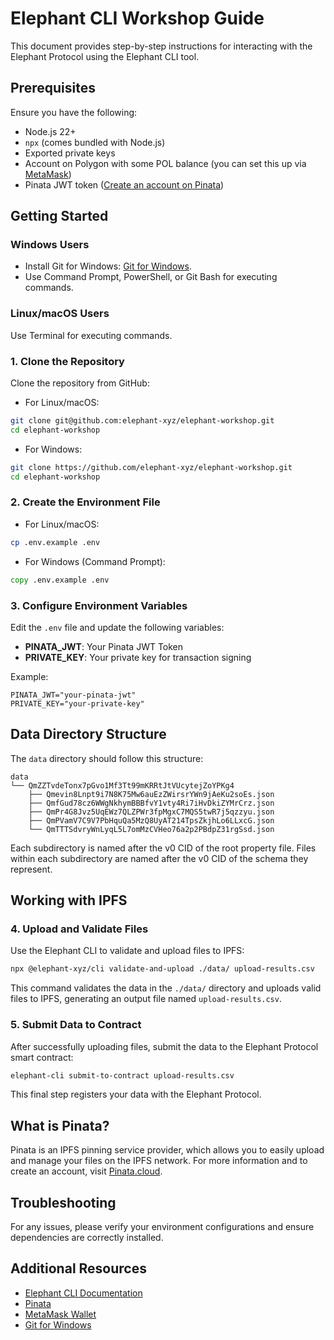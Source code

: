 # Elephant CLI Workshop Guide

This document provides step-by-step instructions for interacting with the Elephant Protocol using the Elephant CLI tool.

## Prerequisites

Ensure you have the following:

* Node.js 22+
* `npx` (comes bundled with Node.js)
* Exported private keys
* Account on Polygon with some POL balance (you can set this up via [MetaMask](https://metamask.io/))
* Pinata JWT token ([Create an account on Pinata](https://pinata.cloud/))

## Getting Started

### Windows Users

* Install Git for Windows: [Git for Windows](https://git-scm.com/download/win).
* Use Command Prompt, PowerShell, or Git Bash for executing commands.

### Linux/macOS Users

Use Terminal for executing commands.

### 1. Clone the Repository

Clone the repository from GitHub:

* For Linux/macOS:

```bash
git clone git@github.com:elephant-xyz/elephant-workshop.git
cd elephant-workshop
```

* For Windows:

```bash
git clone https://github.com/elephant-xyz/elephant-workshop.git
cd elephant-workshop
```

### 2. Create the Environment File

* For Linux/macOS:

```bash
cp .env.example .env
```

* For Windows (Command Prompt):

```cmd
copy .env.example .env
```

### 3. Configure Environment Variables

Edit the `.env` file and update the following variables:

- **PINATA_JWT**: Your Pinata JWT Token
- **PRIVATE_KEY**: Your private key for transaction signing

Example:

```env
PINATA_JWT="your-pinata-jwt"
PRIVATE_KEY="your-private-key"
```

## Data Directory Structure

The `data` directory should follow this structure:

```
data
└── QmZZTvdeTonx7pGvo1Mf3Tt99mKRRtJtVUcytejZoYPKg4
    ├── Qmevin8Lnpt9i7N8K75Mw6auEzZWirsrYWn9jAeKu2soEs.json
    ├── QmfGud78cz6WWgNkhymBBBfvY1vty4Ri7iHvDkiZYMrCrz.json
    ├── QmPr4G8Jvz5UqEWz7QLZPWr3fpMgxC7MQS5twR7j5qzzyu.json
    ├── QmPVamV7C9V7PbHquQa5MzQ8UyAT214TpsZkjhLo6LLxcG.json
    └── QmTTTSdvryWnLyqL5L7omMzCVHeo76a2p2PBdpZ31rgSsd.json
```

Each subdirectory is named after the v0 CID of the root property file. Files within each subdirectory are named after the v0 CID of the schema they represent.

## Working with IPFS

### 4. Upload and Validate Files

Use the Elephant CLI to validate and upload files to IPFS:

```bash
npx @elephant-xyz/cli validate-and-upload ./data/ upload-results.csv
```

This command validates the data in the `./data/` directory and uploads valid files to IPFS, generating an output file named `upload-results.csv`.

### 5. Submit Data to Contract

After successfully uploading files, submit the data to the Elephant Protocol smart contract:

```bash
elephant-cli submit-to-contract upload-results.csv
```

This final step registers your data with the Elephant Protocol.

## What is Pinata?

Pinata is an IPFS pinning service provider, which allows you to easily upload and manage your files on the IPFS network. For more information and to create an account, visit [Pinata.cloud](https://pinata.cloud/).

## Troubleshooting

For any issues, please verify your environment configurations and ensure dependencies are correctly installed.

## Additional Resources

* [Elephant CLI Documentation](https://elephant.xyz/docs)
* [Pinata](https://pinata.cloud/)
* [MetaMask Wallet](https://metamask.io/)
* [Git for Windows](https://git-scm.com/download/win)
